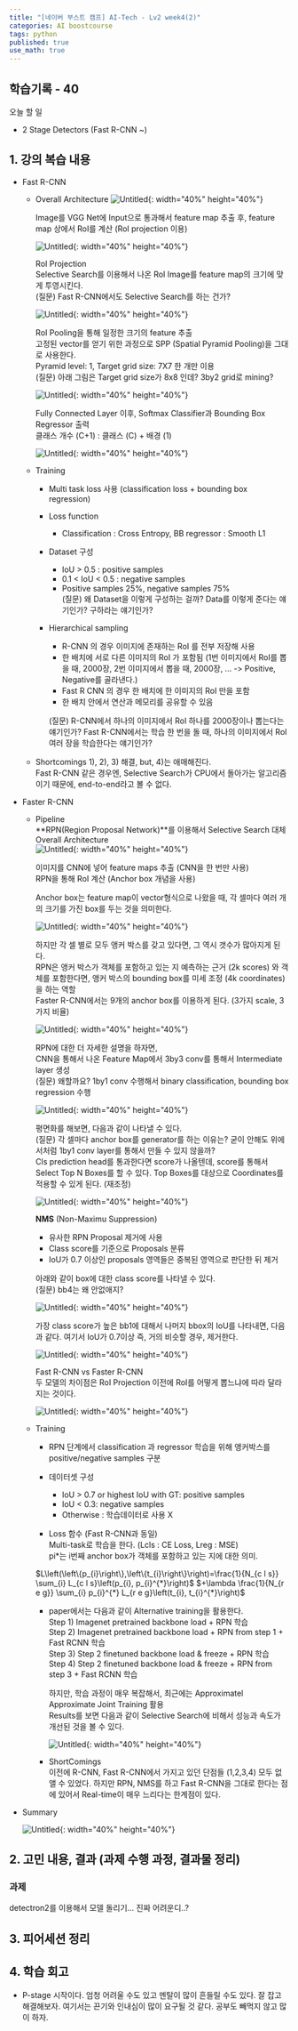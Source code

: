 ```yaml
---
title: "[네이버 부스트 캠프] AI-Tech - Lv2 week4(2)"
categories: AI boostcourse
tags: python
published: true
use_math: true
---
```


## 학습기록 - 40

오늘 할 일  

- 2 Stage Detectors (Fast R-CNN ~)

## 1. 강의 복습 내용

- Fast R-CNN

  - Overall Architecture
      ![Untitled](/assets/images/AI-Images2/lv2_week2_3/img20.png){: width="40%" height="40%"}  

    Image를 VGG Net에 Input으로 통과해서 feature map 추출 후, feature map 상에서 RoI를 계산 (RoI projection 이용)  

      ![Untitled](/assets/images/AI-Images2/lv2_week2_3/img21.png){: width="40%" height="40%"}  

    RoI Projection  
    Selective Search를 이용해서 나온 RoI Image를 feature map의 크기에 맞게 투영시킨다.  
    (질문) Fast R-CNN에서도 Selective Search를 하는 건가?  

      ![Untitled](/assets/images/AI-Images2/lv2_week2_3/img22.png){: width="40%" height="40%"}  

    RoI Pooling을 통해 일정한 크기의 feature 추출  
    고정된 vector를 얻기 위한 과정으로 SPP (Spatial Pyramid Pooling)을 그대로 사용한다.  
    Pyramid level: 1, Target grid size: 7X7 한 개만 이용  
    (질문) 아래 그림은 Target grid size가 8x8 인데? 3by2 grid로 mining?

      ![Untitled](/assets/images/AI-Images2/lv2_week2_3/img23.png){: width="40%" height="40%"}  

    Fully Connected Layer 이후, Softmax Classifier과 Bounding Box Regressor 출력  
    클래스 개수 (C+1) : 클래스 (C) + 배경 (1)

      ![Untitled](/assets/images/AI-Images2/lv2_week2_3/img24.png){: width="40%" height="40%"}  

  - Training
    - Multi task loss 사용 (classification loss + bounding box regression)
    - Loss function
      - Classification : Cross Entropy, BB regressor : Smooth L1
    - Dataset 구성
      - IoU > 0.5 : positive samples
      - 0.1 < IoU < 0.5 : negative samples
      - Positive samples 25%, negative samples 75%  
      (질문) 왜 Dataset을 이렇게 구성하는 걸까? Data를 이렇게 준다는 얘기인가? 구하라는 얘기인가?  
    - Hierarchical sampling
      - R-CNN 의 경우 이미지에 존재하는 RoI 를 전부 저장해 사용
      - 한 배치에 서로 다른 이미지의 RoI 가 포함됨 (1번 이미지에서 RoI를 뽑을 때, 2000장, 2번 이미지에서 뽑을 때, 2000장, ... -> Positive, Negative를 골라낸다.)
      - Fast R CNN 의 경우 한 배치에 한 이미지의 RoI 만을 포함
      - 한 배치 안에서 연산과 메모리를 공유할 수 있음

      (질문) R-CNN에서 하나의 이미지에서 RoI 하나를 2000장이나 뽑는다는 얘기인가? Fast R-CNN에서는 학습 한 번을 돌 때, 하나의 이미지에서 RoI 여러 장을 학습한다는 얘기인가?

  - Shortcomings
  1), 2), 3) 해결, but, 4)는 애매해진다.  
  Fast R-CNN 같은 경우엔, Selective Search가 CPU에서 돌아가는 알고리즘이기 때문에, end-to-end라고 볼 수 없다.

- Faster R-CNN  

  - Pipeline  
    **RPN(Region Proposal Network)**를 이용해서 Selective Search 대체  
    Overall Architecture  
      ![Untitled](/assets/images/AI-Images2/lv2_week2_3/img25.png){: width="40%" height="40%"}  

    이미지를 CNN에 넣어 feature maps 추출 (CNN을 한 번만 사용)  
    RPN을 통해 RoI 계산 (Anchor box 개념을 사용)  

    Anchor box는 feature map이 vector형식으로 나왔을 때, 각 셀마다 여러 개의 크기를 가진 box를 두는 것을 의미한다.  

      ![Untitled](/assets/images/AI-Images2/lv2_week2_3/img26.png){: width="40%" height="40%"}  

    하지만 각 셀 별로 모두 앵커 박스를 갖고 있다면, 그 역시 갯수가 많아지게 된다.  
    RPN은 앵커 박스가 객체를 포함하고 있는 지 예측하는 근거 (2k scores) 와 객체를 포함한다면, 앵커 박스의 bounding box를 미세 조정 (4k coordinates) 을 하는 역할  
    Faster R-CNN에서는 9개의 anchor box를 이용하게 된다. (3가지 scale, 3가지 비율)  

      ![Untitled](/assets/images/AI-Images2/lv2_week2_3/img27.png){: width="40%" height="40%"}  

    RPN에 대한 더 자세한 설명을 하자면,  
    CNN을 통해서 나온 Feature Map에서 3by3 conv를 통해서 Intermediate layer 생성  
    (질문) 왜할까요?
    1by1 conv 수행해서 binary classification, bounding box regression 수행  

      ![Untitled](/assets/images/AI-Images2/lv2_week2_3/img28.png){: width="40%" height="40%"}  
  
    평면화를 해보면, 다음과 같이 나타낼 수 있다.  
    (질문) 각 셀마다 anchor box를 generator를 하는 이유는? 굳이 안해도 위에서처럼 1by1 conv layer를 통해서 만들 수 있지 않을까?  
    Cls prediction head를 통과한다면 score가 나올텐데, score를 통해서 Select Top N Boxes를 할 수 있다. Top Boxes를 대상으로 Coordinates를 적용할 수 있게 된다. (재조정)  

      ![Untitled](/assets/images/AI-Images2/lv2_week2_3/img29.png){: width="40%" height="40%"}  

    **NMS** (Non-Maximu Suppression)  

    - 유사한 RPN Proposal 제거에 사용
    - Class score를 기준으로 Proposals 분류
    - IoU가 0.7 이상인 proposals 영역들은 중복된 영역으로 판단한 뒤 제거

    아래와 같이 box에 대한 class score를 나타낼 수 있다.  
    (질문) bb4는 왜 안없애지?  

      ![Untitled](/assets/images/AI-Images2/lv2_week2_3/img30.png){: width="40%" height="40%"}  

    가장 class score가 높은 bb1에 대해서 나머지 bbox의 IoU를 나타내면, 다음과 같다. 여기서 IoU가 0.7이상 즉, 거의 비슷할 경우, 제거한다.  

      ![Untitled](/assets/images/AI-Images2/lv2_week2_3/img31.png){: width="40%" height="40%"}  

    Fast R-CNN vs Faster R-CNN  
    두 모델의 차이점은 RoI Projection 이전에 RoI를 어떻게 뽑느냐에 따라 달라지는 것이다.  

      ![Untitled](/assets/images/AI-Images2/lv2_week2_3/img32.png){: width="40%" height="40%"}  

  - Training  
    - RPN 단계에서 classification 과 regressor 학습을 위해 앵커박스를 positive/negative samples 구분  
    - 데이터셋 구성  
      - IoU > 0.7 or highest IoU with GT: positive samples
      - IoU < 0.3: negative samples
      - Otherwise : 학습데이터로 사용 X

    - Loss 함수 (Fast R-CNN과 동일)  
    Multi-task로 학습을 한다. (Lcls : CE Loss, Lreg : MSE)  
    pi*는 i번째 anchor box가 객체를 포함하고 있는 지에 대한 의미.  

    $L\left(\left\{p_{i}\right\},\left\{t_{i}\right\}\right)=\frac{1}{N_{c l s}} \sum_{i} L_{c l s}\left(p_{i}, p_{i}^{*}\right)$ $+\lambda \frac{1}{N_{r e g}} \sum_{i} p_{i}^{*} L_{r e g}\left(t_{i}, t_{i}^{*}\right)$

    - paper에서는 다음과 같이 Alternative training을 활용한다.  
      Step 1) Imagenet pretrained backbone load + RPN 학습  
      Step 2) Imagenet pretrained backbone load + RPN from step 1 + Fast RCNN 학습  
      Step 3) Step 2 finetuned backbone load & freeze + RPN 학습  
      Step 4) Step 2 finetuned backbone load & freeze + RPN from step 3 + Fast RCNN 학습  

      하지만, 학습 과정이 매우 복잡해서, 최근에는 Approximatel Approximate Joint Training 활용  
      Results를 보면 다음과 같이 Selective Search에 비해서 성능과 속도가 개선된 것을 볼 수 있다.  

        ![Untitled](/assets/images/AI-Images2/lv2_week2_3/img33.png){: width="40%" height="40%"}  

    - ShortComings  
      이전에 R-CNN, Fast R-CNN에서 가지고 있던 단점들 (1,2,3,4) 모두 없앨 수 있었다. 하지만 RPN, NMS를 하고 Fast R-CNN을 그대로 한다는 점에 있어서 Real-time이 매우 느리다는 한계점이 있다.  

- Summary  

  ![Untitled](/assets/images/AI-Images2/lv2_week2_3/img34.png){: width="40%" height="40%"}  

## 2. 고민 내용, 결과 (과제 수행 과정, 결과물 정리)

### 과제

detectron2를 이용해서 모델 돌리기... 진짜 어려운디..?

## 3. 피어세션 정리

## 4. 학습 회고

- P-stage 시작이다. 엄청 어려울 수도 있고 멘탈이 많이 흔들릴 수도 있다. 잘 잡고 해결해보자. 여기서는 끈기와 인내심이 많이 요구될 것 같다. 공부도 빼먹지 않고 많이 하자.
